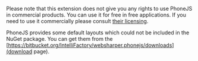 Please note that this extension does not give you any rights to use PhoneJS in commercial products. You can use it for free in free applications. If you need to use it commercially please consult [their licensing](http://js.devexpress.com/Buy/).

PhoneJS provides some default layouts which could not be included in the NuGet package. You can get them from the [https://bitbucket.org/IntelliFactory/websharper.phonejs/downloads](download page).